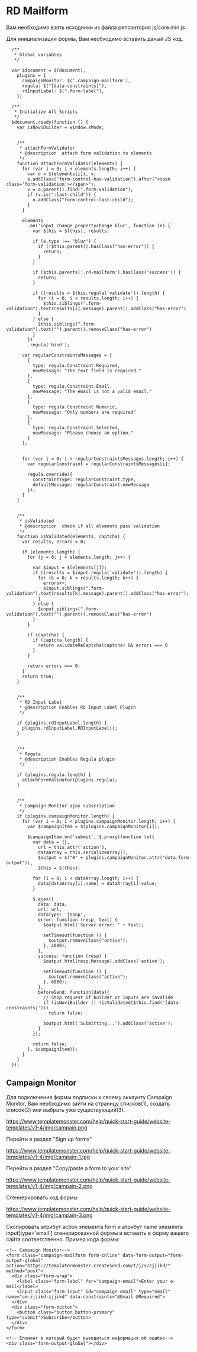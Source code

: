# RD Mailform

Вам необходимо взять исходники из файла репозитория js/core.min.js

Для инициализации формы, Вам необходимо вставить даный JS код.

	  /**
	   * Global variables
	   */

	  var $document = $(document),
	    plugins = {
	      campaignMonitor: $('.campaign-mailform'),
	      regula: $("[data-constraints]"),  
	      rdInputLabel: $(".form-label"),
	    };

	  /**
	   * Initialize All Scripts
	   */
	  $document.ready(function () {
	    var isNoviBuilder = window.xMode;


	    /**
	     * attachFormValidator
	     * @description  attach form validation to elements
	     */
	    function attachFormValidator(elements) {
	      for (var i = 0; i < elements.length; i++) {
	        var o = $(elements[i]), v;
	        o.addClass("form-control-has-validation").after("<span class='form-validation'></span>");
	        v = o.parent().find(".form-validation");
	        if (v.is(":last-child")) {
	          o.addClass("form-control-last-child");
	        }
	      }

	      elements
	        .on('input change propertychange blur', function (e) {
	          var $this = $(this), results;

	          if (e.type !== "blur") {
	            if (!$this.parent().hasClass("has-error")) {
	              return;
	            }
	          }

	          if ($this.parents('.rd-mailform').hasClass('success')) {
	            return;
	          }

	          if ((results = $this.regula('validate')).length) {
	            for (i = 0; i < results.length; i++) {
	              $this.siblings(".form-validation").text(results[i].message).parent().addClass("has-error")
	            }
	          } else {
	            $this.siblings(".form-validation").text("").parent().removeClass("has-error")
	          }
	        })
	        .regula('bind');

	      var regularConstraintsMessages = [
	        {
	          type: regula.Constraint.Required,
	          newMessage: "The text field is required."
	        },
	        {
	          type: regula.Constraint.Email,
	          newMessage: "The email is not a valid email."
	        },
	        {
	          type: regula.Constraint.Numeric,
	          newMessage: "Only numbers are required"
	        },
	        {
	          type: regula.Constraint.Selected,
	          newMessage: "Please choose an option."
	        }
	      ];


	      for (var i = 0; i < regularConstraintsMessages.length; i++) {
	        var regularConstraint = regularConstraintsMessages[i];

	        regula.override({
	          constraintType: regularConstraint.type,
	          defaultMessage: regularConstraint.newMessage
	        });
	      }
	    }


	    /**
	     * isValidated
	     * @description  check if all elements pass validation
	     */
	    function isValidated(elements, captcha) {
	      var results, errors = 0;

	      if (elements.length) {
	        for (j = 0; j < elements.length; j++) {

	          var $input = $(elements[j]);
	          if ((results = $input.regula('validate')).length) {
	            for (k = 0; k < results.length; k++) {
	              errors++;
	              $input.siblings(".form-validation").text(results[k].message).parent().addClass("has-error");
	            }
	          } else {
	            $input.siblings(".form-validation").text("").parent().removeClass("has-error")
	          }
	        }

	        if (captcha) {
	          if (captcha.length) {
	            return validateReCaptcha(captcha) && errors === 0
	          }
	        }

	        return errors === 0;
	      }
	      return true;
	    }


	    /**
	     * RD Input Label
	     * @description Enables RD Input Label Plugin
	     */

	    if (plugins.rdInputLabel.length) {
	      plugins.rdInputLabel.RDInputLabel();
	    }


	    /**
	     * Regula
	     * @description Enables Regula plugin
	     */

	    if (plugins.regula.length) {
	      attachFormValidator(plugins.regula);
	    }


	    /**
	     * Campaign Monitor ajax subscription
	     */
	    if (plugins.campaignMonitor.length) {
	      for (var i = 0; i < plugins.campaignMonitor.length; i++) {
	        var $campaignItem = $(plugins.campaignMonitor[i]);

	        $campaignItem.on('submit', $.proxy(function (e){
	          var data = {},
	            url = this.attr('action'),
	            dataArray = this.serializeArray(),
	            $output = $("#" + plugins.campaignMonitor.attr("data-form-output")),
	            $this = $(this);

	          for (i = 0; i < dataArray.length; i++) {
	            data[dataArray[i].name] = dataArray[i].value;
	          }

	          $.ajax({
	            data: data,
	            url: url,
	            dataType: 'jsonp',
	            error: function (resp, text) {
	              $output.html('Server error: ' + text);

	              setTimeout(function () {
	                $output.removeClass("active");
	              }, 4000);
	            },
	            success: function (resp) {
	              $output.html(resp.Message).addClass('active');

	              setTimeout(function () {
	                $output.removeClass("active");
	              }, 6000);
	            },
	            beforeSend: function(data){
	              // Stop request if builder or inputs are invalide
	              if (isNoviBuilder || !isValidated($this.find('[data-constraints]')))
	                return false;

	              $output.html('Submitting...').addClass('active');
	            }
	          });

	          return false;
	        }, $campaignItem));
	      }
	    }
	  });


## Campaign Monitor

Для подключения формы подписки к своему аккаунту Campaign Monitor, Вам необходимо зайти на страницу списков(1), создать список(2) или выбрать уже существующий(3).

https://www.templatemonster.com/help/quick-start-guide/website-templates/v1-4/img/campain.png

Перейти в раздел "Sign up forms"

https://www.templatemonster.com/help/quick-start-guide/website-templates/v1-4/img/campain-1.jpg

Перейти в раздел "Copy/paste a form to your site"

https://www.templatemonster.com/help/quick-start-guide/website-templates/v1-4/img/campain-2.png

Сгеннерировать код формы

https://www.templatemonster.com/help/quick-start-guide/website-templates/v1-4/img/campain-3.png

Скопировать атрибут action элемента form и атрибут name элемента input[type='email'] сгенерированной формы и вставить в форму вашего сайта соответственно. 
Пример кода формы:

    <!-- Campaign Monitor-->
    <form class="campaign-mailform form-inline" data-form-output="form-output-global" action="https://templatermonster.createsend.com/t/j/s/zjjikd/" method="post">
      <div class="form-wrap">
        <label class="form-label" for="campaign-email">Enter your e-mail</label>
        <input class="form-input" id="campaign-email" type="email" name="cm-zjjikd-zjjikd" data-constraints="@Email @Required">
      </div>
      <div class="form-button">
        <button class="button button-primary" type="submit">Subscribe</button>
      </div>
    </form>

    <!-- Елемент в который будет выводиться информация об ошибке-->
    <div class="form-output-global"></div>